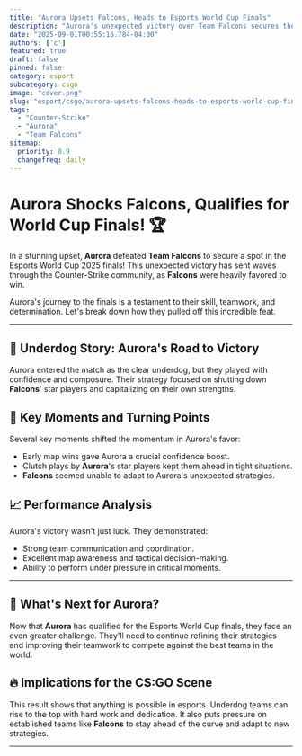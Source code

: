```yaml
---
title: "Aurora Upsets Falcons, Heads to Esports World Cup Finals"
description: "Aurora's unexpected victory over Team Falcons secures their spot in the Esports World Cup 2025 finals."
date: "2025-09-01T00:55:16.784-04:00"
authors: ['c']
featured: true
draft: false
pinned: false
category: esport
subcategory: csgo
image: "cover.png"
slug: "esport/csgo/aurora-upsets-falcons-heads-to-esports-world-cup-finals"
tags:
  - "Counter-Strike"
  - "Aurora"
  - "Team Falcons"
sitemap:
  priority: 0.9
  changefreq: daily
---
```


# Aurora Shocks Falcons, Qualifies for World Cup Finals! 🏆

In a stunning upset, **Aurora** defeated **Team Falcons** to secure a spot in the Esports World Cup 2025 finals! This unexpected victory has sent waves through the Counter-Strike community, as **Falcons** were heavily favored to win.

Aurora's journey to the finals is a testament to their skill, teamwork, and determination. Let's break down how they pulled off this incredible feat.

---

## 💪 Underdog Story: Aurora's Road to Victory

Aurora entered the match as the clear underdog, but they played with confidence and composure. Their strategy focused on shutting down **Falcons**' star players and capitalizing on their own strengths.

## 🎯 Key Moments and Turning Points

Several key moments shifted the momentum in Aurora's favor:

-   Early map wins gave Aurora a crucial confidence boost.
-   Clutch plays by **Aurora**'s star players kept them ahead in tight situations.
-   **Falcons** seemed unable to adapt to Aurora's unexpected strategies.

## 📈 Performance Analysis

Aurora's victory wasn't just luck. They demonstrated:

-   Strong team communication and coordination.
-   Excellent map awareness and tactical decision-making.
-   Ability to perform under pressure in critical moments.

---

## 🤔 What's Next for Aurora?

Now that **Aurora** has qualified for the Esports World Cup finals, they face an even greater challenge. They'll need to continue refining their strategies and improving their teamwork to compete against the best teams in the world.

## 🔥 Implications for the CS:GO Scene

This result shows that anything is possible in esports. Underdog teams can rise to the top with hard work and dedication. It also puts pressure on established teams like **Falcons** to stay ahead of the curve and adapt to new strategies.

---
